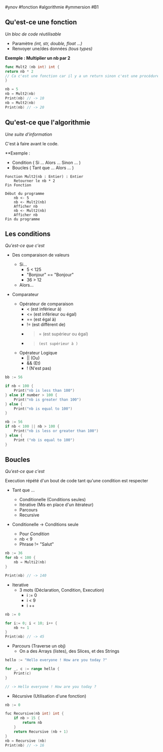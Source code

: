 #ynov #fonction #algorithmie #ymmersion #B1 

## Qu'est-ce une fonction 
*Un bloc de code réutilisable*

* Paramètre *(int, str, double, float ...)*
* Renvoyer une/des données *(tous types)*

**Exemple : Multiplier un nb par 2**

``` Go
func Mult2 (nb int) int {
return nb * 2  
// Ca c'est une fonction car il y a un return sinon c'est une procédure
}

nb = 5
nb = Mult2(nb)
Print(nb) // -> 10
nb = Mult2(nb)
Print(nb) // -> 20
```

## Qu'est-ce que l'algorithmie
*Une suite d'information*

C'est à faire avant le code.

**Exemple :

 * Condition  ( Si ... Alors ... Sinon ... )
 * Boucles ( Tant que ... Alors ... )

```
Fonction Mult2(nb : Entier) : Entier
	Retourner le nb * 2
Fin Fonction

Début du programme
	nb <- 5
	nb <- Mult2(nb)
	Afficher nb
	nb <- Mult2(nb)
	Afficher nb
Fin du programme
```
## Les conditions
*Qu'est-ce que c'est*

* Des comparaison de valeurs
	* Si...
		* 5 < 125
		* "Bonjour" == "Bonjour"
		* 36 > 12
	* Alors...

* Comparateur 
	* Opérateur de comparaison
		* <    (est inférieur à)
		* <=  (est inférieur ou égal)
		* ==  (est égal à) 
		* !=    (est différent de)
		* >=  (est supérieur ou égal)
		* >     (est supérieur à )
	* Opérateur Logique
		* ||     (Ou)
		* && (Et) 
		* !      (N'est pas)

``` Go
bb := 56

if nb < 100 {
	Print("nb is less than 100")
} else if number > 100 {
	Print("nb is greater than 100")
} else {
	Print("nb is equal to 100")
}
```

``` Go
nb := 56
if nb < 100 || nb > 100 {
	Print("nb is less or greater than 100")
} else {
	Print ("nb is equal to 100")
}
```

## Boucles
*Qu'est-ce que c'est*

Execution répété d'un bout de code tant qu'une condition est respecter

* Tant que ...
	* Conditionelle (Conditions seules)
	* Itérative (Mis en place d'un itérateur)
	* Parcours
	* Recursive


* Conditionelle -> Conditions seule
	* Pour *Condition* 
	* nb < 9
	* Phrase != "Salut"

``` Go
nb := 36
for nb < 100 {
	nb = Multi2(nb)
}

Print(nb) // -> 140
```

* Iterative
	* 3 mots (Déclaration, Condition, Execution)
		* i := 0
		* i < 9
		* i ++

``` go
nb := 0

for i:= 0; i < 10; i++ {
	nb += 1
}
Print(nb) // -> 45
```

* Parcours (Traverse un obj)
	* On a des Arrays (listes), des Slices, et des Strings

``` Go
hello := "Hello everyone ! How are you today ?"

for _, c := range hello {
	Print(c)
}

// -> Hello everyone ! How are you today ?
```

* Récursive (Utilisation d'une fonction)

``` Go
nb := 0

fuc Recursive(nb int) int {
	if nb > 15 {
		return nb
	}
	return Recursive (nb + 1)
}
nb = Recursive (nb)
Print(nb) // -> 16
```
